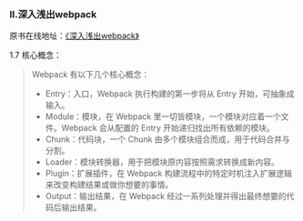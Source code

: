 ### II.深入浅出webpack

原书在线地址：[《深入浅出webpack》](http://webpack.wuhaolin.cn/)

1.7 核心概念：
> Webpack 有以下几个核心概念：
> 
> * Entry：入口，Webpack 执行构建的第一步将从 Entry 开始，可抽象成输入。
> * Module：模块，在 Webpack 里一切皆模块，一个模块对应着一个文件。Webpack 会从配置的 Entry 开始递归找出所有依赖的模块。
> * Chunk：代码块，一个 Chunk 由多个模块组合而成，用于代码合并与分割。
> * Loader：模块转换器，用于把模块原内容按照需求转换成新内容。
> * Plugin：扩展插件，在 Webpack 构建流程中的特定时机注入扩展逻辑来改变构建结果或做你想要的事情。
> * Output：输出结果，在 Webpack 经过一系列处理并得出最终想要的代码后输出结果。
